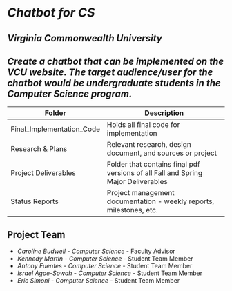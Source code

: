 # *Chatbot for CS*
## *Virginia Commonwealth University*
## *Create a chatbot that can be implemented on the VCU website. The target audience/user for the chatbot would be undergraduate students in the Computer Science program.*

| Folder | Description |
|---|---|
| Final_Implementation_Code | Holds all final code for implementation |
| Research & Plans | Relevant research, design document, and sources or project |
| Project Deliverables | Folder that contains final pdf versions of all Fall and Spring Major Deliverables |
| Status Reports | Project management documentation - weekly reports, milestones, etc. |


## Project Team
- *Caroline Budwell* - *Computer Science* - Faculty Advisor
- *Kennedy Martin* - *Computer Science* - Student Team Member
- *Antony Fuentes* - *Computer Science* - Student Team Member
- *Israel Agoe-Sowah* - *Computer Science* - Student Team Member
- *Eric Simoni* - *Computer Science* - Student Team Member
